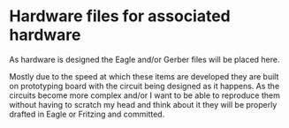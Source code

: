 # Hardware files for associated hardware

As hardware is designed the Eagle and/or Gerber files will be placed here.

Mostly due to the speed at which these items are developed they are built on prototyping board with the circuit being designed as it happens.  As the circuits become more complex and/or I want to be able to reproduce them without having to scratch my head and think about it they will be properly drafted in Eagle or Fritzing and committed.
